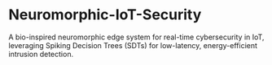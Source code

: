 # Neuromorphic-IoT-Security
A bio-inspired neuromorphic edge system for real-time cybersecurity in IoT, leveraging Spiking Decision Trees (SDTs) for low-latency, energy-efficient intrusion detection.
